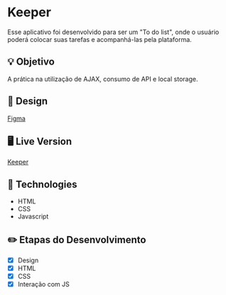 # Keeper

Esse aplicativo foi desenvolvido para ser um "To do list", onde o usuário poderá colocar suas tarefas e acompanhá-las pela plataforma.

## 💡 Objetivo

A prática na utilização de AJAX, consumo de API e local storage.

## 🎨 Design

[Figma](https://www.figma.com/proto/snZLdVmiqA0OXaZkEMYmvz/TODO?node-id=1%3A45&viewport=-315%2C344%2C0.3497963547706604&scaling=min-zoom)

## 🖥️ Live Version

[Keeper](https://lubomfim.github.io/keeper/)

## 🚀 Technologies

- HTML
- CSS
- Javascript

## ✏️ Etapas do Desenvolvimento

- [x] Design
- [x] HTML
- [x] CSS
- [x] Interação com JS
